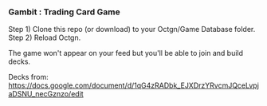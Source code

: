 ### Gambit  : Trading Card Game

Step 1) Clone this repo (or download) to your Octgn/Game Database folder.
Step 2) Reload Octgn.

The game won't appear on your feed but you'll be able to join and build decks.

Decks from:
https://docs.google.com/document/d/1qG4zRADbk_EJXDrzYRvcmJQceLvpjaDSNU_necGznzo/edit
